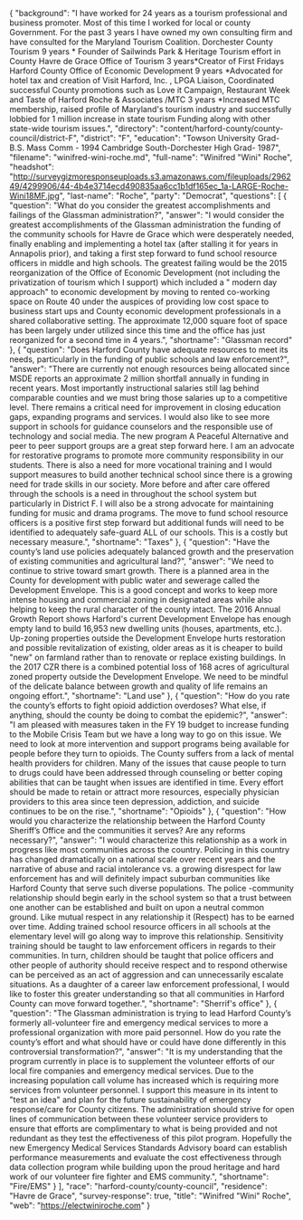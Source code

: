 {
  "background": "I have worked for 24 years as a tourism professional and business promoter. Most of this time I worked for local or county Government. For the past 3 years I have owned my own consulting firm and have consulted for the Maryland Tourism Coalition.   Dorchester County Tourism 9 years    * Founder of Sailwinds Park & Heritage Tourism effort in County Havre de Grace Office of Tourism 3 years*Creator of First Fridays Harford County Office of Economic Development 9 years  *Advocated for hotel tax and creation of Visit Harford, Inc. , LPGA Liaison, Coordinated successful County promotions such as Love it Campaign, Restaurant Week and Taste of Harford  Roche & Associates /MTC 3 years *Increased MTC membership,  raised profile of Maryland's tourism industry  and successfully lobbied for 1 million increase in state tourism Funding along with other state-wide tourism issues.",
  "directory": "content/harford-county/county-council/district-F",
  "district": "F",
  "education": "Towson University Grad- B.S.  Mass Comm - 1994   Cambridge South-Dorchester  High Grad- 1987",
  "filename": "winifred-wini-roche.md",
  "full-name": "Winifred \"Wini\" Roche",
  "headshot": "http://surveygizmoresponseuploads.s3.amazonaws.com/fileuploads/296249/4299906/44-4b4e3714ecd490835aa6cc1b1df165ec_1a-LARGE-Roche-Wini18MF.jpg",
  "last-name": "Roche",
  "party": "Democrat",
  "questions": [
    {
      "question": "What do you consider the greatest accomplishments and failings of the Glassman administration?",
      "answer": "I would consider the greatest accomplishments of the Glassman administration the funding of the community schools for Havre de Grace which were desperately needed, finally enabling and implementing a hotel tax (after stalling it for years in Annapolis prior), and  taking a first step forward to fund school resource officers in middle and high schools.   The greatest failing would be the 2015 reorganization of the Office of Economic Development (not including the privatization of tourism which I support)  which included a   \" modern day approach\" to economic development by moving to rented  co-working space on Route 40 under the auspices of providing low cost space to  business start ups and County economic development professionals in a shared collaborative setting. The  approximate 12,000 square foot of space has been largely under utilized since this time and the office has just reorganized for a second time in 4 years.",
      "shortname": "Glassman record"
    },
    {
      "question": "Does Harford County have adequate resources to meet its needs, particularly in the funding of public schools and law enforcement?",
      "answer": "There are currently not enough resources being allocated since MSDE reports an approximate 2 million shortfall annually in funding in recent years. Most importantly instructional salaries still lag behind comparable counties and we must bring those salaries up to a competitive level.  There remains a critical need for improvement in closing education gaps, expanding programs and services.   I would also like to see more support in schools for guidance counselors and the responsible use of technology and social media. The new program A Peaceful Alternative and peer to peer support groups are  a great step forward here.  I am an advocate for restorative programs to promote more community responsibility in our students. There is also a need for more vocational training and I would  support measures to build another technical school since there is a growing need for trade skills in our society.   More before and after care offered through the schools is a need in throughout the school system but particularly in District F.    I will also be a strong advocate for maintaining funding for music and drama programs. The move to fund school resource officers is a positive first step forward but additional funds will need to be identified to  adequately safe-guard ALL of our schools. This is a costly but necessary measure.",
      "shortname": "Taxes"
    },
    {
      "question": "Have the county’s land use policies adequately balanced growth and the preservation of existing communities and agricultural land?",
      "answer": "We need to continue to strive toward smart growth. There is a planned area in the County for development with public water and sewerage called the Development Envelope. This is a good concept and works to keep more intense housing and commercial zoning in designated areas while also helping to keep the rural character of the county intact. The 2016 Annual Growth Report shows Harford's current Development Envelope has enough empty land to build 16,953 new dwelling units (houses, apartments, etc.).  Up-zoning properties outside the Development Envelope hurts restoration and possible revitalization of existing, older areas as it is cheaper to build \"new\" on farmland rather than to renovate or replace existing buildings. In the 2017 CZR there is a combined potential loss of 168 acres of agricultural zoned property outside the Development Envelope.  We need to be mindful of the delicate balance between growth and quality of life remains an ongoing effort.",
      "shortname": "Land use"
    },
    {
      "question": "How do you rate the county’s efforts to fight opioid addiction overdoses? What else, if anything, should the county be doing to combat the epidemic?",
      "answer": "I am pleased with measures taken in the FY 19 budget to increase funding to the Mobile Crisis Team but we have a long way to go on this issue. We need to look at more intervention and support programs being available for people before they turn to opioids.  The County suffers from a lack of mental health providers for children. Many of the issues that cause people to turn to drugs could have been addressed through counseling or better coping abilities that can be taught when issues are identified in time. Every effort should be made to retain or attract more resources, especially physician providers to this area since teen depression, addiction, and suicide continues to be on the rise.",
      "shortname": "Opioids"
    },
    {
      "question": "How would you characterize the relationship between the Harford County Sheriff’s Office and the communities it serves? Are any reforms necessary?",
      "answer": "I would characterize this relationship as a work in progress like most communities across the country. Policing in this country has changed dramatically on a national scale over recent years and the narrative of abuse and racial intolerance vs. a growing disrespect for law enforcement  has and will definitely impact suburban communities like Harford County that serve such diverse populations.  The police -community relationship should begin early in the school system so that a trust between one another can be established and built on upon a neutral common ground. Like mutual respect in any relationship it (Respect) has to be earned over time. Adding trained school resource officers in all schools at the elementary level will go along way to improve this relationship. Sensitivity training should be taught to  law enforcement officers in regards to their communities. In turn, children should be taught that police officers and other people of authority should receive respect and to respond otherwise can be perceived as an act of aggression and can unnecessarily escalate situations.  As a daughter of a career law enforcement professional, I would like to foster this greater understanding so that all communities in Harford County can move forward together.",
      "shortname": "Sherrif's office"
    },
    {
      "question": "The Glassman administration is trying to lead Harford County’s formerly all-volunteer fire and emergency medical services to more a professional organization with more paid personnel. How do you rate the county’s effort and what should have or could have done differently in this controversial transformation?",
      "answer": "It is my understanding that the program currently in place is to supplement the volunteer efforts of our local fire companies and emergency medical services. Due to the increasing population call volume has increased which is requiring more services from volunteer personnel. I support this measure in its intent to \"test an idea\" and plan for the future sustainability of emergency response/care for County citizens.  The administration should strive for open lines of communication between these volunteer service providers to ensure that efforts are complimentary to what is being provided and not redundant as they test the effectiveness  of this  pilot program. Hopefully the new Emergency Medical Services Standards Advisory board  can establish performance measurements and evaluate  the cost effectiveness through data collection program while building upon the proud heritage and hard work  of our volunteer fire fighter and EMS community.",
      "shortname": "Fire/EMS"
    }
  ],
  "race": "harford-county/county-council",
  "residence": "Havre de Grace",
  "survey-response": true,
  "title": "Winifred \"Wini\" Roche",
  "web": "https://electwiniroche.com"
}
